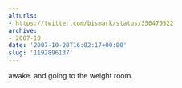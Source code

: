```yaml
---
alturls:
- https://twitter.com/bismark/status/350470522
archive:
- 2007-10
date: '2007-10-20T16:02:17+00:00'
slug: '1192896137'
---
```


awake. and going to the weight room.

